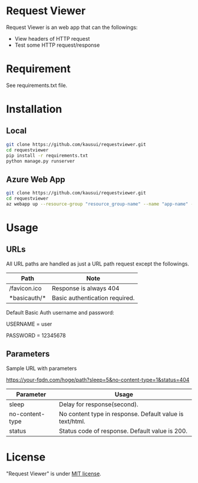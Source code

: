 # Request Viewer
Request Viewer is an web app that can the followings:
- View headers of HTTP request
- Test some HTTP request/response
 
# Requirement
See requirements.txt file.

# Installation
## Local
```bash
git clone https://github.com/kausui/requestviewer.git
cd requestviewer
pip install -r requirements.txt
python manage.py runserver
```
## Azure Web App
```bash
git clone https://github.com/kausui/requestviewer.git
cd requestviewer
az webapp up --resource-group "resource_group-name" --name "app-name" --location "eastus" --sku "P1V2"
```

# Usage
## URLs
All URL paths are handled as just a URL path request except the followings.

| Path           | Note                           |
|----------------|--------------------------------|
| /favicon.ico   | Response is always 404         |
| \*basicauth/\* | Basic authentication required. |

Default Basic Auth username and password:

USERNAME = user

PASSWORD = 12345678

## Parameters
Sample URL with parameters

https://your-fqdn.com/hoge/path?sleep=5&no-content-type=1&status=404

| Parameter       | Usage                                                    |
|-----------------|----------------------------------------------------------|
| sleep           | Delay for response(second).                              |
| no-content-type | No content type in response. Default value is text/html. |
| status | Status code of response. Default value is 200.           |

# License
"Request Viewer" is under [MIT license](https://en.wikipedia.org/wiki/MIT_License).
